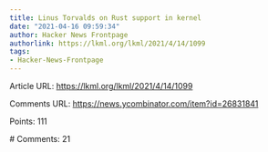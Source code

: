 ```yaml
---
title: Linus Torvalds on Rust support in kernel
date: "2021-04-16 09:59:34"
author: Hacker News Frontpage
authorlink: https://lkml.org/lkml/2021/4/14/1099
tags:
- Hacker-News-Frontpage
---
```


<p>Article URL: <a href="https://lkml.org/lkml/2021/4/14/1099">https://lkml.org/lkml/2021/4/14/1099</a></p>
<p>Comments URL: <a href="https://news.ycombinator.com/item?id=26831841">https://news.ycombinator.com/item?id=26831841</a></p>
<p>Points: 111</p>
<p># Comments: 21</p>
